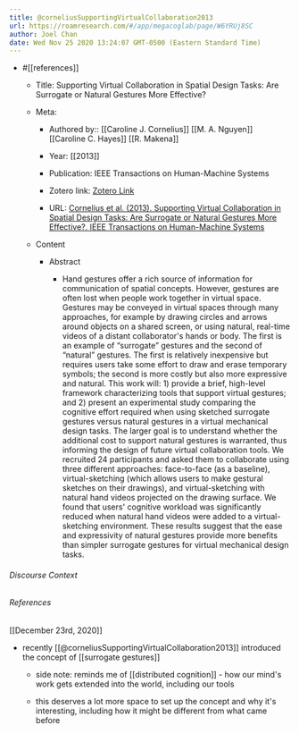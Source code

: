 ```yaml
---
title: @corneliusSupportingVirtualCollaboration2013
url: https://roamresearch.com/#/app/megacoglab/page/W6YRUj8SC
author: Joel Chan
date: Wed Nov 25 2020 13:24:07 GMT-0500 (Eastern Standard Time)
---
```


- #[[references]]

    - Title: Supporting Virtual Collaboration in Spatial Design Tasks: Are Surrogate or Natural Gestures More Effective?

    - Meta:

        - Authored by:: [[Caroline J. Cornelius]] [[M. A. Nguyen]] [[Caroline C. Hayes]] [[R. Makena]]

        - Year: [[2013]]

        - Publication: IEEE Transactions on Human-Machine Systems

        - Zotero link: [Zotero Link](zotero://select/items/1_C2CAV5Z6)

        - URL: [Cornelius et al. (2013). Supporting Virtual Collaboration in Spatial Design Tasks: Are Surrogate or Natural Gestures More Effective?. IEEE Transactions on Human-Machine Systems](undefined)

    - Content

        - Abstract

            - Hand gestures offer a rich source of information for communication of spatial concepts. However, gestures are often lost when people work together in virtual space. Gestures may be conveyed in virtual spaces through many approaches, for example by drawing circles and arrows around objects on a shared screen, or using natural, real-time videos of a distant collaborator's hands or body. The first is an example of “surrogate” gestures and the second of “natural” gestures. The first is relatively inexpensive but requires users take some effort to draw and erase temporary symbols; the second is more costly but also more expressive and natural. This work will: 1) provide a brief, high-level framework characterizing tools that support virtual gestures; and 2) present an experimental study comparing the cognitive effort required when using sketched surrogate gestures versus natural gestures in a virtual mechanical design tasks. The larger goal is to understand whether the additional cost to support natural gestures is warranted, thus informing the design of future virtual collaboration tools. We recruited 24 participants and asked them to collaborate using three different approaches: face-to-face (as a baseline), virtual-sketching (which allows users to make gestural sketches on their drawings), and virtual-sketching with natural hand videos projected on the drawing surface. We found that users' cognitive workload was significantly reduced when natural hand videos were added to a virtual-sketching environment. These results suggest that the ease and expressivity of natural gestures provide more benefits than simpler surrogate gestures for virtual mechanical design tasks.

###### Discourse Context



###### References

[[December 23rd, 2020]]

- recently [[@corneliusSupportingVirtualCollaboration2013]] introduced the concept of [[surrogate gestures]]

    - side note: reminds me of [[distributed cognition]] - how our mind's work gets extended into the world, including our tools

    - this deserves a lot more space to set up the concept and why it's interesting, including how it might be different from what came before
